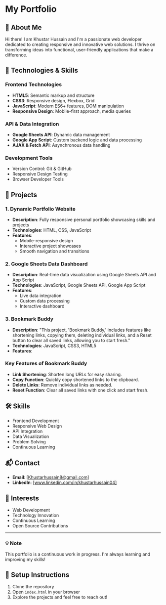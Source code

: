 # My Portfolio

## 🌟 About Me
Hi there! I am Khustar Hussain and I'm a passionate web developer dedicated to creating responsive and innovative web solutions. I thrive on transforming ideas into functional, user-friendly applications that make a difference.

## 🚀 Technologies & Skills

### Frontend Technologies
- **HTML5**: Semantic markup and structure
- **CSS3**: Responsive design, Flexbox, Grid
- **JavaScript**: Modern ES6+ features, DOM manipulation
- **Responsive Design**: Mobile-first approach, media queries

### API & Data Integration
- **Google Sheets API**: Dynamic data management
- **Google App Script**: Custom backend logic and data processing
- **AJAX & Fetch API**: Asynchronous data handling

### Development Tools
- Version Control: Git & GitHub
- Responsive Design Testing
- Browser Developer Tools

## 📂 Projects

### 1. Dynamic Portfolio Website
- **Description**: Fully responsive personal portfolio showcasing skills and projects
- **Technologies**: HTML, CSS, JavaScript
- **Features**:
  - Mobile-responsive design
  - Interactive project showcases
  - Smooth navigation and transitions

### 2. Google Sheets Data Dashboard
- **Description**: Real-time data visualization using Google Sheets API and App Script
- **Technologies**: JavaScript, Google Sheets API, Google App Script
- **Features**:
  - Live data integration
  - Custom data processing
  - Interactive dashboard

### 3. Bookmark Buddy
- **Description**: "This project, 'Bookmark Buddy,' includes features like shortening links, copying them, deleting individual links, and a Reset button to clear all saved links, allowing you to start fresh."
- **Technologies**: JavaScript, CSS3, HTML5
- **Features**: 
### **Key Features of Bookmark Buddy**  
- **Link Shortening**: Shorten long URLs for easy sharing.  
- **Copy Function**: Quickly copy shortened links to the clipboard.  
- **Delete Links**: Remove individual links as needed.  
- **Reset Function**: Clear all saved links with one click and start fresh.  

## 🛠 Skills
- Frontend Development
- Responsive Web Design
- API Integration
- Data Visualization
- Problem Solving
- Continuous Learning

## 📬 Contact
- **Email**: [Khustarhussain8@gmail.com]
- **LinkedIn**: [www.linkedin.com/in/khustarhussain04]


## 🌈 Interests
- Web Development
- Technology Innovation
- Continuous Learning
- Open Source Contributions

---

### 💡 Note
This portfolio is a continuous work in progress. I'm always learning and improving my skills!

## 🔧 Setup Instructions
1. Clone the repository
2. Open `index.html` in your browser
3. Explore the projects and feel free to reach out!
